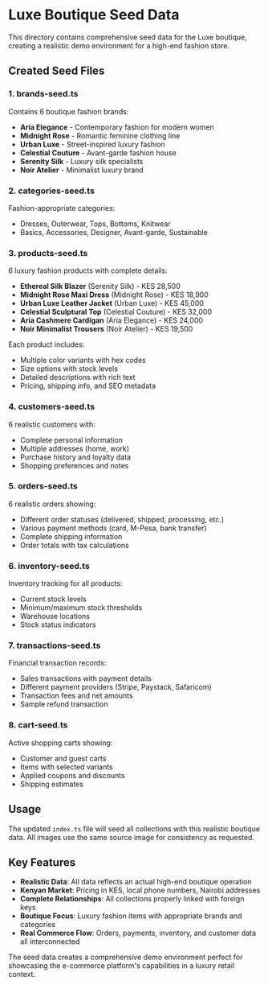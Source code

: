 # Luxe Boutique Seed Data

This directory contains comprehensive seed data for the Luxe boutique, creating a realistic demo environment for a high-end fashion store.

## Created Seed Files

### 1. **brands-seed.ts**
Contains 6 boutique fashion brands:
- **Aria Elegance** - Contemporary fashion for modern women
- **Midnight Rose** - Romantic feminine clothing line
- **Urban Luxe** - Street-inspired luxury fashion
- **Celestial Couture** - Avant-garde fashion house
- **Serenity Silk** - Luxury silk specialists
- **Noir Atelier** - Minimalist luxury brand

### 2. **categories-seed.ts**
Fashion-appropriate categories:
- Dresses, Outerwear, Tops, Bottoms, Knitwear
- Basics, Accessories, Designer, Avant-garde, Sustainable

### 3. **products-seed.ts**
6 luxury fashion products with complete details:
- **Ethereal Silk Blazer** (Serenity Silk) - KES 28,500
- **Midnight Rose Maxi Dress** (Midnight Rose) - KES 18,900
- **Urban Luxe Leather Jacket** (Urban Luxe) - KES 45,000
- **Celestial Sculptural Top** (Celestial Couture) - KES 32,000
- **Aria Cashmere Cardigan** (Aria Elegance) - KES 24,000
- **Noir Minimalist Trousers** (Noir Atelier) - KES 19,500

Each product includes:
- Multiple color variants with hex codes
- Size options with stock levels
- Detailed descriptions with rich text
- Pricing, shipping info, and SEO metadata

### 4. **customers-seed.ts**
6 realistic customers with:
- Complete personal information
- Multiple addresses (home, work)
- Purchase history and loyalty data
- Shopping preferences and notes

### 5. **orders-seed.ts**
6 realistic orders showing:
- Different order statuses (delivered, shipped, processing, etc.)
- Various payment methods (card, M-Pesa, bank transfer)
- Complete shipping information
- Order totals with tax calculations

### 6. **inventory-seed.ts**
Inventory tracking for all products:
- Current stock levels
- Minimum/maximum stock thresholds
- Warehouse locations
- Stock status indicators

### 7. **transactions-seed.ts**
Financial transaction records:
- Sales transactions with payment details
- Different payment providers (Stripe, Paystack, Safaricom)
- Transaction fees and net amounts
- Sample refund transaction

### 8. **cart-seed.ts**
Active shopping carts showing:
- Customer and guest carts
- Items with selected variants
- Applied coupons and discounts
- Shipping estimates

## Usage

The updated `index.ts` file will seed all collections with this realistic boutique data. All images use the same source image for consistency as requested.

## Key Features

- **Realistic Data**: All data reflects an actual high-end boutique operation
- **Kenyan Market**: Pricing in KES, local phone numbers, Nairobi addresses
- **Complete Relationships**: All collections properly linked with foreign keys
- **Boutique Focus**: Luxury fashion items with appropriate brands and categories
- **Real Commerce Flow**: Orders, payments, inventory, and customer data all interconnected

The seed data creates a comprehensive demo environment perfect for showcasing the e-commerce platform's capabilities in a luxury retail context.